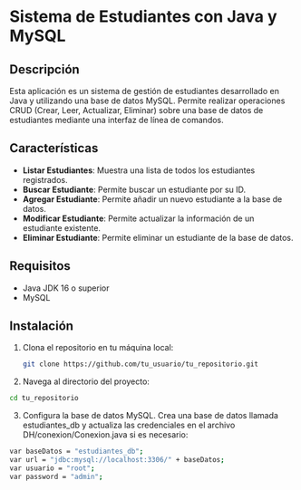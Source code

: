 # Sistema de Estudiantes con Java y MySQL

## Descripción
Esta aplicación es un sistema de gestión de estudiantes desarrollado en Java y utilizando una base de datos MySQL. Permite realizar operaciones CRUD (Crear, Leer, Actualizar, Eliminar) sobre una base de datos de estudiantes mediante una interfaz de línea de comandos.

## Características
- **Listar Estudiantes**: Muestra una lista de todos los estudiantes registrados.
- **Buscar Estudiante**: Permite buscar un estudiante por su ID.
- **Agregar Estudiante**: Permite añadir un nuevo estudiante a la base de datos.
- **Modificar Estudiante**: Permite actualizar la información de un estudiante existente.
- **Eliminar Estudiante**: Permite eliminar un estudiante de la base de datos.

## Requisitos
- Java JDK 16 o superior
- MySQL

## Instalación
1. Clona el repositorio en tu máquina local:
   ```bash
   git clone https://github.com/tu_usuario/tu_repositorio.git
   ```
   
2. Navega al directorio del proyecto:
  ```bash
  cd tu_repositorio
  ```
3. Configura la base de datos MySQL. Crea una base de datos llamada estudiantes_db y actualiza las credenciales en el archivo DH/conexion/Conexion.java si es necesario:
  ```bash
  var baseDatos = "estudiantes_db";
  var url = "jdbc:mysql://localhost:3306/" + baseDatos;
  var usuario = "root";
  var password = "admin";
  ```





